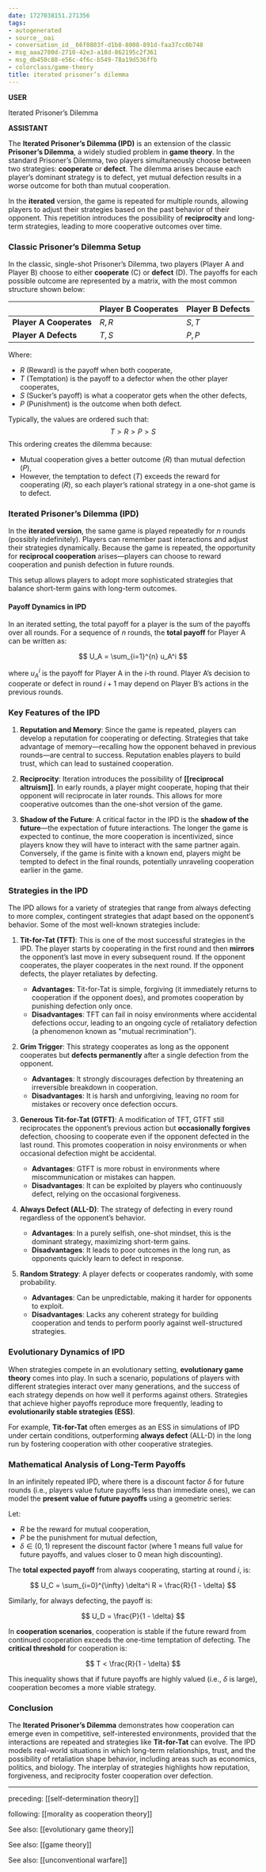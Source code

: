 ```yaml
---
date: 1727038151.271356
tags:
- autogenerated
- source__oai
- conversation_id__66f0803f-d1b8-8008-891d-faa37cc0b748
- msg_aaa2780d-2710-42e3-a18d-862195c2f361
- msg_db450c88-e56c-4f6c-b549-78a19d536ffb
- colorclass/game-theory
title: iterated prisoner’s dilemma
---
```


**USER**

Iterated Prisoner’s Dilemma


**ASSISTANT**

The **Iterated Prisoner’s Dilemma (IPD)** is an extension of the classic **Prisoner’s Dilemma**, a widely studied problem in **game theory**. In the standard Prisoner’s Dilemma, two players simultaneously choose between two strategies: **cooperate** or **defect**. The dilemma arises because each player’s dominant strategy is to defect, yet mutual defection results in a worse outcome for both than mutual cooperation.

In the **iterated** version, the game is repeated for multiple rounds, allowing players to adjust their strategies based on the past behavior of their opponent. This repetition introduces the possibility of **reciprocity** and long-term strategies, leading to more cooperative outcomes over time.

### Classic Prisoner’s Dilemma Setup

In the classic, single-shot Prisoner’s Dilemma, two players (Player A and Player B) choose to either **cooperate** (C) or **defect** (D). The payoffs for each possible outcome are represented by a matrix, with the most common structure shown below:

|                 | Player B Cooperates | Player B Defects |
|-----------------|---------------------|------------------|
| **Player A Cooperates** | $R, R$               | $S, T$            |
| **Player A Defects**    | $T, S$               | $P, P$            |

Where:
- $R$ (Reward) is the payoff when both cooperate,
- $T$ (Temptation) is the payoff to a defector when the other player cooperates,
- $S$ (Sucker’s payoff) is what a cooperator gets when the other defects,
- $P$ (Punishment) is the outcome when both defect.

Typically, the values are ordered such that:
$$ T > R > P > S $$
This ordering creates the dilemma because:
- Mutual cooperation gives a better outcome ($R$) than mutual defection ($P$),
- However, the temptation to defect ($T$) exceeds the reward for cooperating ($R$), so each player’s rational strategy in a one-shot game is to defect.

### Iterated Prisoner’s Dilemma (IPD)

In the **iterated version**, the same game is played repeatedly for $n$ rounds (possibly indefinitely). Players can remember past interactions and adjust their strategies dynamically. Because the game is repeated, the opportunity for **reciprocal cooperation** arises—players can choose to reward cooperation and punish defection in future rounds.

This setup allows players to adopt more sophisticated strategies that balance short-term gains with long-term outcomes.

#### Payoff Dynamics in IPD

In an iterated setting, the total payoff for a player is the sum of the payoffs over all rounds. For a sequence of $n$ rounds, the **total payoff** for Player A can be written as:

$$
U_A = \sum_{i=1}^{n} u_A^i
$$

where $u_A^i$ is the payoff for Player A in the $i$-th round. Player A’s decision to cooperate or defect in round $i+1$ may depend on Player B’s actions in the previous rounds.

### Key Features of the IPD

1. **Reputation and Memory**: Since the game is repeated, players can develop a reputation for cooperating or defecting. Strategies that take advantage of memory—recalling how the opponent behaved in previous rounds—are central to success. Reputation enables players to build trust, which can lead to sustained cooperation.

2. **Reciprocity**: Iteration introduces the possibility of **[[reciprocal altruism]]**. In early rounds, a player might cooperate, hoping that their opponent will reciprocate in later rounds. This allows for more cooperative outcomes than the one-shot version of the game.

3. **Shadow of the Future**: A critical factor in the IPD is the **shadow of the future**—the expectation of future interactions. The longer the game is expected to continue, the more cooperation is incentivized, since players know they will have to interact with the same partner again. Conversely, if the game is finite with a known end, players might be tempted to defect in the final rounds, potentially unraveling cooperation earlier in the game.

### Strategies in the IPD

The IPD allows for a variety of strategies that range from always defecting to more complex, contingent strategies that adapt based on the opponent’s behavior. Some of the most well-known strategies include:

1. **Tit-for-Tat (TFT)**: This is one of the most successful strategies in the IPD. The player starts by cooperating in the first round and then **mirrors** the opponent’s last move in every subsequent round. If the opponent cooperates, the player cooperates in the next round. If the opponent defects, the player retaliates by defecting.
   - **Advantages**: Tit-for-Tat is simple, forgiving (it immediately returns to cooperation if the opponent does), and promotes cooperation by punishing defection only once.
   - **Disadvantages**: TFT can fail in noisy environments where accidental defections occur, leading to an ongoing cycle of retaliatory defection (a phenomenon known as "mutual recrimination").

2. **Grim Trigger**: This strategy cooperates as long as the opponent cooperates but **defects permanently** after a single defection from the opponent.
   - **Advantages**: It strongly discourages defection by threatening an irreversible breakdown in cooperation.
   - **Disadvantages**: It is harsh and unforgiving, leaving no room for mistakes or recovery once defection occurs.

3. **Generous Tit-for-Tat (GTFT)**: A modification of TFT, GTFT still reciprocates the opponent’s previous action but **occasionally forgives** defection, choosing to cooperate even if the opponent defected in the last round. This promotes cooperation in noisy environments or when occasional defection might be accidental.
   - **Advantages**: GTFT is more robust in environments where miscommunication or mistakes can happen.
   - **Disadvantages**: It can be exploited by players who continuously defect, relying on the occasional forgiveness.

4. **Always Defect (ALL-D)**: The strategy of defecting in every round regardless of the opponent’s behavior.
   - **Advantages**: In a purely selfish, one-shot mindset, this is the dominant strategy, maximizing short-term gains.
   - **Disadvantages**: It leads to poor outcomes in the long run, as opponents quickly learn to defect in response.

5. **Random Strategy**: A player defects or cooperates randomly, with some probability.
   - **Advantages**: Can be unpredictable, making it harder for opponents to exploit.
   - **Disadvantages**: Lacks any coherent strategy for building cooperation and tends to perform poorly against well-structured strategies.

### Evolutionary Dynamics of IPD

When strategies compete in an evolutionary setting, **evolutionary game theory** comes into play. In such a scenario, populations of players with different strategies interact over many generations, and the success of each strategy depends on how well it performs against others. Strategies that achieve higher payoffs reproduce more frequently, leading to **evolutionarily stable strategies (ESS)**.

For example, **Tit-for-Tat** often emerges as an ESS in simulations of IPD under certain conditions, outperforming **always defect** (ALL-D) in the long run by fostering cooperation with other cooperative strategies.

### Mathematical Analysis of Long-Term Payoffs

In an infinitely repeated IPD, where there is a discount factor $\delta$ for future rounds (i.e., players value future payoffs less than immediate ones), we can model the **present value of future payoffs** using a geometric series:

Let:
- $R$ be the reward for mutual cooperation,
- $P$ be the punishment for mutual defection,
- $\delta \in (0, 1)$ represent the discount factor (where $1$ means full value for future payoffs, and values closer to 0 mean high discounting).

The **total expected payoff** from always cooperating, starting at round $i$, is:

$$ U_C = \sum_{i=0}^{\infty} \delta^i R = \frac{R}{1 - \delta} $$

Similarly, for always defecting, the payoff is:

$$ U_D = \frac{P}{1 - \delta} $$

In **cooperation scenarios**, cooperation is stable if the future reward from continued cooperation exceeds the one-time temptation of defecting. The **critical threshold** for cooperation is:

$$ T < \frac{R}{1 - \delta} $$

This inequality shows that if future payoffs are highly valued (i.e., $\delta$ is large), cooperation becomes a more viable strategy.

### Conclusion

The **Iterated Prisoner’s Dilemma** demonstrates how cooperation can emerge even in competitive, self-interested environments, provided that the interactions are repeated and strategies like **Tit-for-Tat** can evolve. The IPD models real-world situations in which long-term relationships, trust, and the possibility of retaliation shape behavior, including areas such as economics, politics, and biology. The interplay of strategies highlights how reputation, forgiveness, and reciprocity foster cooperation over defection.


---

preceding: [[self-determination theory]]  


following: [[morality as cooperation theory]]

See also: [[evolutionary game theory]]


See also: [[game theory]]


See also: [[unconventional warfare]]